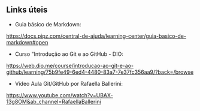 ## Links úteis

* Guia básico de Markdown:

<https://docs.pipz.com/central-de-ajuda/learning-center/guia-basico-de-markdown#open>

* Curso "Introdução ao Git e ao GitHub - DIO:

<https://web.dio.me/course/introducao-ao-git-e-ao-github/learning/75b9fe49-6ed4-4480-83a7-7e37fc356aa9/?back=/browse>

* Vídeo Aula Git/GitHub por Rafaella Ballerini:

<https://www.youtube.com/watch?v=UBAX-13g8OM&ab_channel=RafaellaBallerini>
